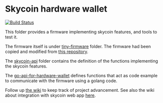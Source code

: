 # Skycoin hardware wallet

[![Build Status](https://travis-ci.com/skycoin/hardware-wallet.svg?branch=master)](https://travis-ci.com/skycoin/hardware-wallet)

This folder provides a firmware implementing skycoin features, and tools to test it.

The firmware itself is under [tiny-firmware](https://github.com/skycoin/hardware-wallet/tree/master/tiny-firmware) folder.
The firmware had been copied and modified from [this repository](https://github.com/trezor/trezor-mcu).

The [skycoin-api](https://github.com/skycoin/hardware-wallet/tree/master/skycoin-api) folder contains the definition of the functions implementing the skycoin features.

The [go-api-for-hardware-wallet](https://github.com/skycoin/hardware-wallet/tree/master/go-api-for-hardware-wallet) defines functions that act as code example to communicate with the firmware using a golang code.

Follow up [the wiki](https://github.com/skycoin/hardware-wallet/wiki/Hardware-wallet-project-advancement) to keep track of project advancement.
See also the wiki about integration with skycoin web app [here](https://github.com/skycoin/hardware-wallet-go/wiki/Hardware-wallet-integration-with-skycoin-web-wallet).
